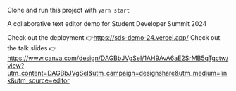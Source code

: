 Clone and run this project with `yarn start`

A collaborative text editor demo for Student Developer Summit 2024

Check out the deployment 👉https://sds-demo-24.vercel.app/
Check out the talk slides 👉https://www.canva.com/design/DAGBbJVgSeI/1AH9AvA6aE2SrMB5qTgctw/view?utm_content=DAGBbJVgSeI&utm_campaign=designshare&utm_medium=link&utm_source=editor
